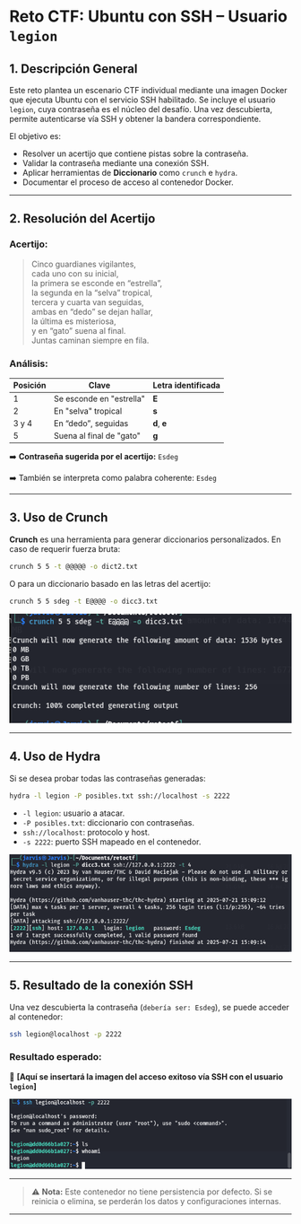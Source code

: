 # Reto CTF: Ubuntu con SSH – Usuario `legion`

## 1. Descripción General

Este reto plantea un escenario CTF individual mediante una imagen Docker que ejecuta Ubuntu con el servicio SSH habilitado. Se incluye el usuario `legion`, cuya contraseña es el núcleo del desafío. Una vez descubierta, permite autenticarse vía SSH y obtener la bandera correspondiente.

El objetivo es:
- Resolver un acertijo que contiene pistas sobre la contraseña.
- Validar la contraseña mediante una conexión SSH.
- Aplicar herramientas de **Diccionario** como `crunch` e `hydra`.
- Documentar el proceso de acceso al contenedor Docker.

---

## 2. Resolución del Acertijo

### Acertijo:

> Cinco guardianes vigilantes,  
> cada uno con su inicial,  
> la primera se esconde en “estrella”,  
> la segunda en la “selva” tropical,  
> tercera y cuarta van seguidas,  
> ambas en “dedo” se dejan hallar,  
> la última es misteriosa,  
> y en “gato” suena al final.  
> Juntas caminan siempre en fila.

### Análisis:

| Posición | Clave                     | Letra identificada |
|----------|---------------------------|---------------------|
| 1        | Se esconde en "estrella"  | **E**               |
| 2        | En "selva" tropical       | **s**               |
| 3 y 4    | En “dedo”, seguidas       | **d**, **e**        |
| 5        | Suena al final de "gato"  | **g**               |

➡️ **Contraseña sugerida por el acertijo:** `Esdeg`

➡️ También se interpreta como palabra coherente: `Esdeg`

---

## 3. Uso de Crunch

**Crunch** es una herramienta para generar diccionarios personalizados. En caso de requerir fuerza bruta:

```bash
crunch 5 5 -t @@@@@ -o dict2.txt
```

O para un diccionario basado en las letras del acertijo:

```bash
crunch 5 5 sdeg -t E@@@@ -o dicc3.txt
```

![Crunch](Images/crunch_dic.png)

-------

## 4. Uso de Hydra

Si se desea probar todas las contraseñas generadas:

```bash
hydra -l legion -P posibles.txt ssh://localhost -s 2222
```

- `-l legion`: usuario a atacar.
- `-P posibles.txt`: diccionario con contraseñas.
- `ssh://localhost`: protocolo y host.
- `-s 2222`: puerto SSH mapeado en el contenedor.

![Crunch](Images/hydra_dic.png)

---

## 5. Resultado de la conexión SSH

Una vez descubierta la contraseña (`debería ser: Esdeg`), se puede acceder al contenedor:

```bash
ssh legion@localhost -p 2222
```

### Resultado esperado:

📸 **[Aquí se insertará la imagen del acceso exitoso vía SSH con el usuario `legion`]**

![Resultado](Images/ssh_conection.png)

---

> ⚠️ **Nota:** Este contenedor no tiene persistencia por defecto. Si se reinicia o elimina, se perderán los datos y configuraciones internas.

---
